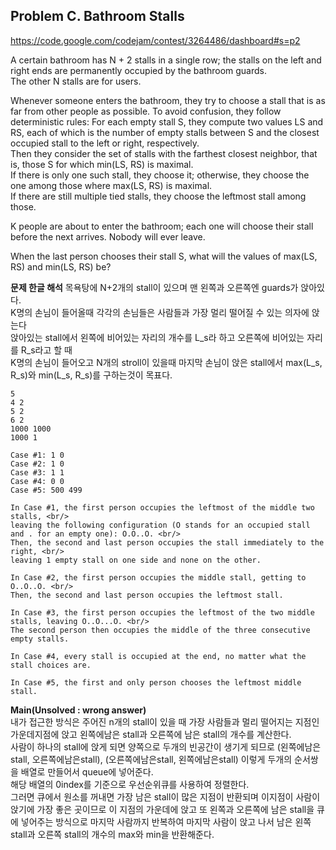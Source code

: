 ## Problem C. Bathroom Stalls

https://code.google.com/codejam/contest/3264486/dashboard#s=p2

A certain bathroom has N + 2 stalls in a single row; the stalls on the left and right ends are permanently occupied by the bathroom guards. <br/>
The other N stalls are for users. <br/>

Whenever someone enters the bathroom, they try to choose a stall that is as far from other people as possible. To avoid confusion, they follow deterministic rules: For each empty stall S, they compute two values LS and RS, each of which is the number of empty stalls between S and the closest occupied stall to the left or right, respectively. <br/>
Then they consider the set of stalls with the farthest closest neighbor, that is, those S for which min(LS, RS) is maximal. <br/>
If there is only one such stall, they choose it; otherwise, they choose the one among those where max(LS, RS) is maximal. <br/>
If there are still multiple tied stalls, they choose the leftmost stall among those.

K people are about to enter the bathroom; each one will choose their stall before the next arrives. Nobody will ever leave.

When the last person chooses their stall S, what will the values of max(LS, RS) and min(LS, RS) be?

**문제 한글 해석**
목욕탕에 N+2개의 stall이 있으며 맨 왼쪽과 오른쪽엔 guards가 앉아있다. <br/>
K명의 손님이 들어올때 각각의 손님들은 사람들과 가장 멀리 떨어질 수 있는 의자에 앉는다 <br/>
앉아있는 stall에서 왼쪽에 비어있는 자리의 개수를 L\_s라 하고 오른쪽에 비어있는 자리를 R\_s라고 할 때 <br/>
K명의 손님이 들어오고 N개의 stroll이 있을때 마지막 손님이 앉은 stall에서 max(L\_s, R\_s)와 min(L\_s, R\_s)를 구하는것이 목표다.

```
5
4 2
5 2
6 2
1000 1000
1000 1

Case #1: 1 0
Case #2: 1 0
Case #3: 1 1
Case #4: 0 0
Case #5: 500 499

In Case #1, the first person occupies the leftmost of the middle two stalls, <br/>
leaving the following configuration (O stands for an occupied stall and . for an empty one): O.O..O. <br/>
Then, the second and last person occupies the stall immediately to the right, <br/>
leaving 1 empty stall on one side and none on the other.

In Case #2, the first person occupies the middle stall, getting to O..O..O. <br/>
Then, the second and last person occupies the leftmost stall.

In Case #3, the first person occupies the leftmost of the two middle stalls, leaving O..O...O. <br/>
The second person then occupies the middle of the three consecutive empty stalls.

In Case #4, every stall is occupied at the end, no matter what the stall choices are.

In Case #5, the first and only person chooses the leftmost middle stall.
```

**Main(Unsolved : wrong answer)** <br/>
내가 접근한 방식은 주어진 n개의 stall이 있을 때 가장 사람들과 멀리 떨어지는 지점인 가운데지점에 앉고 왼쪽에남은 stall과 오른쪽에 남은 stall의 개수를 계산한다. <br/>
사람이 하나의 stall에 앉게 되면 양쪽으로 두개의 빈공간이 생기게 되므로 (왼쪽에남은stall, 오른쪽에남은stall), (오른쪽에남은stall, 왼쪽에남은stall) 이렇게 두개의 순서쌍을 배열로 만들어서 queue에 넣어준다. <br/>
해당 배열의 0index를 기준으로 우선순위큐를 사용하여 정렬한다. <br/>
그러면 큐에서 원소를 꺼내면 가장 남은 stall이 많은 지점이 반환되며 이지점이 사람이 앉기에 가장 좋은 곳이므로 이 지점의 가운데에 앉고 또 왼쪽과 오른쪽에 남은 stall을 큐에 넣어주는 방식으로 마지막 사람까지 반복하여 마지막 사람이 앉고 나서 남은 왼쪽 stall과 오른쪽 stall의 개수의 max와 min을 반환해준다. <br/>
